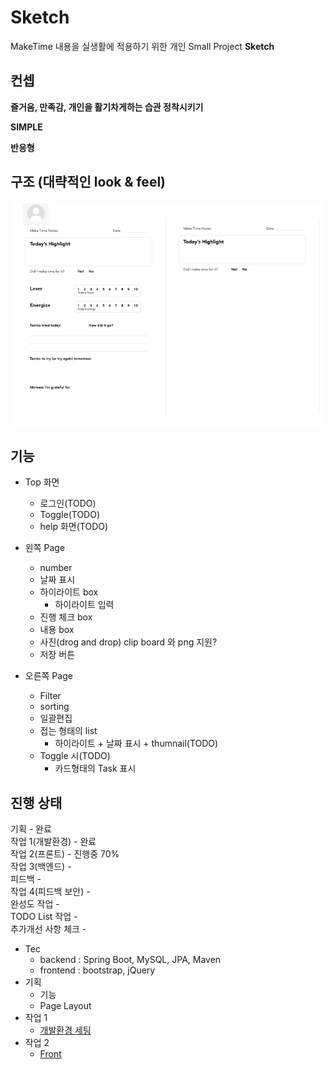 # Sketch

MakeTime 내용을 실생활에 적용하기 위한 개인 Small Project **Sketch**

## 컨셉

**즐거움, 만족감, 개인을 활기차게하는 습관 정착시키기**  

**SIMPLE**

**반응형**

## 구조 (대략적인 look & feel)

![Base 골격](https://github.com/bluewow/makeTime/blob/master/assets/layout.png)

## 기능 
- Top 화면
	- 로그인(TODO)
	- Toggle(TODO)
	- help 화면(TODO)

- 왼쪽 Page
	- number
	- 날짜 표시
	- 하이라이트 box
		- 하이라이트 입력
	- 진행 체크 box
	- 내용 box
	- 사진(drog and drop) clip board 와 png 지원?
	- 저장 버튼

- 오른쪽 Page
	- Filter
	- sorting
	- 일괄편집
	- 접는 형태의 list
		- 하이라이트 + 날짜 표시 + thumnail(TODO) 
	- Toggle 시(TODO)
	  - 카드형태의 Task 표시


## 진행 상태

기획 - 완료  
작업 1(개발환경) - 완료  
작업 2(프론트) - 진행중 70%  
작업 3(백엔드) -  
피드백 -  
작업 4(피드백 보안) -  
완성도 작업 -  
TODO List 작업 -  
추가개선 사항 체크 -  

- Tec
	- backend : Spring Boot, MySQL, JPA, Maven
	- frontend : bootstrap, jQuery
- 기획
	- 기능
	- Page Layout
- 작업 1 
	- [개발환경 세팅](https://github.com/bluewow/makeTime/blob/master/contents/setting.md.md)
- 작업 2
	- [Front](https://github.com/bluewow/makeTime/blob/master/contents/front.md.md)

<!--stackedit_data:
eyJoaXN0b3J5IjpbLTE3ODA0ODg2ODYsNDUyODMxOTc1LDI1Nz
kyODQxMywtMTgzMDc1ODY5NywtOTYzMTE4NzU3LC0xNzMyMTc3
ODIwLC01MDcxMDM1ODYsLTQ4OTEyODM2LC0xMDgyMjE5NzAxLC
00NTg1MDkxNTMsLTYzNTIwMDk1OCwtMTY4ODU1NjU4NCwtMTQ0
MTU4OTgwNCw1MjMwMjA2NTMsMTU3MzYzMDAzOCwxODg3Nzc2MT
gxLDE0MTEzODgxNDQsLTEyNDgwMTA5NDksMjA4NjE2OTYxMl19

-->

